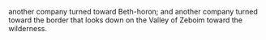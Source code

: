 another company turned toward Beth-horon; and another company turned toward the border that looks down on the Valley of Zeboim toward the wilderness.
